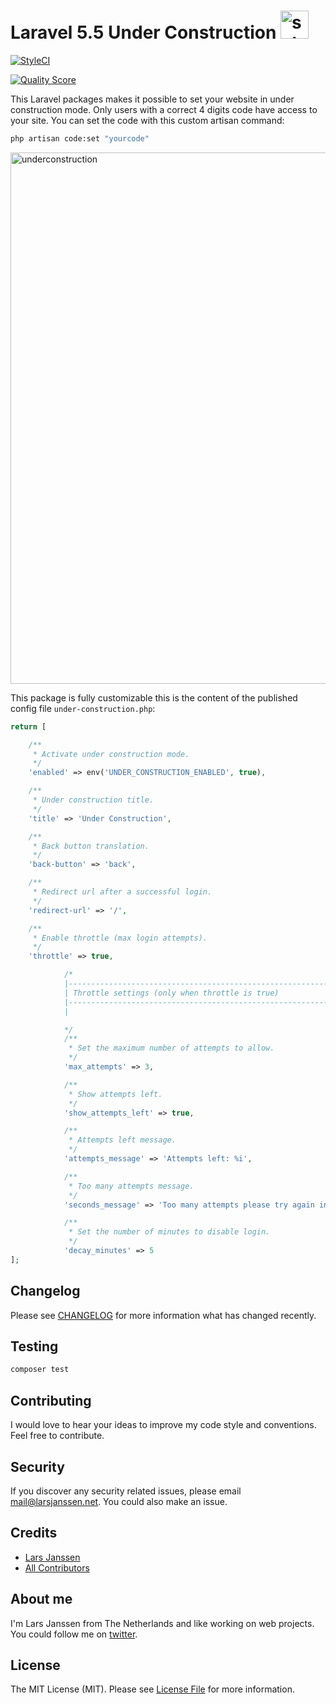 # Laravel 5.5 Under Construction <img width="45" alt="schermafbeelding 2017-09-27 om 23 08 12" src="https://user-images.githubusercontent.com/7254997/30937972-c9632d04-a3d8-11e7-87f3-c44ce2b86d24.png">

[![StyleCI](https://styleci.io/repos/104500164/shield)](https://styleci.io/repos/104500164)

[![Quality Score](https://img.shields.io/scrutinizer/g/larsjanssen6/laravel-demo-mode.svg?style=flat-square)](https://scrutinizer-ci.com/g/larsjanssen6/underconstruction)

This Laravel packages makes it possible to set your website in under construction mode. Only users with a correct 4 digits code have access to your site. You can set the code with this custom artisan command:

``` bash
php artisan code:set "yourcode"
```

<img width="850" alt="underconstruction" src="https://user-images.githubusercontent.com/7254997/30869205-d96d9962-a2e0-11e7-9044-0a7ff708e6c3.png">

This package is fully customizable this is the content of the published config file `under-construction.php`:

```php
return [

    /**
     * Activate under construction mode.
     */
    'enabled' => env('UNDER_CONSTRUCTION_ENABLED', true),

    /**
     * Under construction title.
     */
    'title' => 'Under Construction',

    /**
     * Back button translation.
     */
    'back-button' => 'back',

    /**
     * Redirect url after a successful login.
     */
    'redirect-url' => '/',

    /**
     * Enable throttle (max login attempts).
     */
    'throttle' => true,

            /*
            |--------------------------------------------------------------------------
            | Throttle settings (only when throttle is true)
            |--------------------------------------------------------------------------
            |

            */
            /**
             * Set the maximum number of attempts to allow.
             */
            'max_attempts' => 3,

            /**
             * Show attempts left.
             */
            'show_attempts_left' => true,

            /**
             * Attempts left message.
             */
            'attempts_message' => 'Attempts left: %i',

            /**
             * Too many attempts message.
             */
            'seconds_message' => 'Too many attempts please try again in %i seconds.',

            /**
             * Set the number of minutes to disable login.
             */
            'decay_minutes' => 5
];
```

## Changelog

Please see [CHANGELOG](CHANGELOG.md) for more information what has changed recently.

## Testing

``` bash
composer test
```

## Contributing

I would love to hear your ideas to improve my code style and conventions. Feel free to contribute.

## Security

If you discover any security related issues, please email mail@larsjanssen.net. You could also make an issue. 

## Credits

- [Lars Janssen](https://github.com/larsjanssen6)
- [All Contributors](../../contributors)

## About me
I'm Lars Janssen from The Netherlands and like working on web projects. You could
follow me on <a href="https://twitter.com/larsjansse">twitter</a>.

## License

The MIT License (MIT). Please see [License File](LICENSE.md) for more information.
